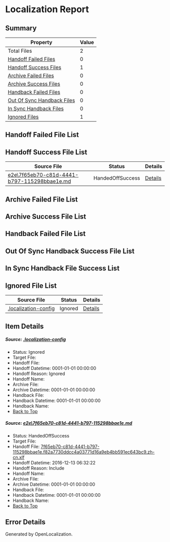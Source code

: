 # <a name='report-top'></a> Localization Report

## Summary
 Property | Value 
 -------- | ----- 
 Total Files | 2
[ Handoff Failed Files ](#handoff-failed-list)| 0
[ Handoff Success Files ](#handoff-success-list)| 1
[ Archive Failed Files ](#archive-failed-list)| 0
[ Archive Success Files ](#archive-success-list)| 0
[ Handback Failed Files ](#handback-failed-list)| 0
[ Out Of Sync Handback Files ](#outofsync-handback-success-list)| 0
[ In Sync Handback Files ](#insync-handback-success-list)| 0
[ Ignored Files ](#ignored-list)| 1

## <a name='handoff-failed-list'></a> Handoff Failed File List

## <a name='handoff-success-list'></a> Handoff Success File List
 Source File | Status | Details 
 ----------- | ------ | ------- 
 [e2e\7f65eb70-c81d-4441-b797-115298bbae1e.md](https://github.com/OpenLocalizationTestOrg/ol-test0/blob/379a68d75414575de91563bf8f8128d2d11931af/e2e/7f65eb70-c81d-4441-b797-115298bbae1e.md) | HandedOffSuccess | [Details](#1ecaf0a1b24eacae4126631b6bb00613f21daff31)

## <a name='archive-failed-list'></a> Archive Failed File List

## <a name='archive-success-list'></a> Archive Success File List

## <a name='handback-failed-list'></a> Handback Failed File List

## <a name='outofsync-handback-success-list'></a> Out Of Sync Handback Success File List

## <a name='insync-handback-success-list'></a> In Sync Handback File Success List

## <a name='ignored-list'></a> Ignored File List
 Source File | Status | Details 
 ----------- | ------ | ------- 
 [.localization-config](https://github.com/OpenLocalizationTestOrg/ol-test0/blob/379a68d75414575de91563bf8f8128d2d11931af/.localization-config) | Ignored | [Details](#c268a05ecaa7ec85942ed632c29928ee5bd6da8d0)

## Item Details
##### <a name='c268a05ecaa7ec85942ed632c29928ee5bd6da8d0'></a> Source: [.localization-config](https://github.com/OpenLocalizationTestOrg/ol-test0/blob/379a68d75414575de91563bf8f8128d2d11931af/.localization-config)
* Status: Ignored
* Target File: 
* Handoff File: 
* Handoff Datetime: 0001-01-01 00:00:00
* Handoff Reason: Ignored
* Handoff Name: 
* Archive File: 
* Archive Datetime: 0001-01-01 00:00:00
* Handback File: 
* Handback Datetime: 0001-01-01 00:00:00
* Handback Name: 
* [Back to Top](#report-top)

##### <a name='1ecaf0a1b24eacae4126631b6bb00613f21daff31'></a> Source: [e2e\7f65eb70-c81d-4441-b797-115298bbae1e.md](https://github.com/OpenLocalizationTestOrg/ol-test0/blob/379a68d75414575de91563bf8f8128d2d11931af/e2e/7f65eb70-c81d-4441-b797-115298bbae1e.md)
* Status: HandedOffSuccess
* Target File: 
* Handoff File: [7f65eb70-c81d-4441-b797-115298bbae1e.f82a7730ddcc4a03771d16a9eb4bb591ec643bc9.zh-cn.xlf](https://github.com/OpenLocalizationTestOrg/ol-test0-handoff/blob/eac6a4ae43244d3c4fd3c02fd7ccb038053e32c1/ol-handoff/OpenLocalizationTestOrg/ol-test0-zhcn/qimu/ht/7f65eb70-c81d-4441-b797-115298bbae1e.f82a7730ddcc4a03771d16a9eb4bb591ec643bc9.zh-cn.xlf)
* Handoff Datetime: 2016-12-13 06:32:22
* Handoff Reason: Include
* Handoff Name: 
* Archive File: 
* Archive Datetime: 0001-01-01 00:00:00
* Handback File: 
* Handback Datetime: 0001-01-01 00:00:00
* Handback Name: 
* [Back to Top](#report-top)


## Error Details

Generated by OpenLocalization.

